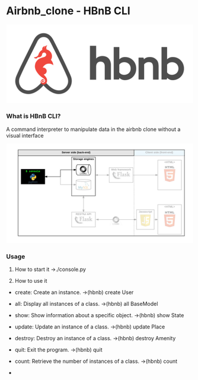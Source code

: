 # Airbnb_clone - HBnB CLI

![hbnb](./assets/hbnb.png)

### What is HBnB CLI?

A command interpreter to manipulate data in the airbnb clone without a visual interface

![hbnb cli](./assets/815046647d23428a14ca.png)

### Usage
1. How to start it
    ->./console.py

2. How to use it

* create: Create an instance.
    ->(hbnb) create User

* all: Display all instances of a class.
    ->(hbnb) all BaseModel

* show: Show information about a specific object.
    ->(hbnb) show State <unique id>

* update: Update an instance of a class.
    ->(hbnb) update Place <unique id> <attribute name> <attribute value>

* destroy: Destroy an instance of a class.
    ->(hbnb) destroy Amenity <unique id>

* quit: Exit the program.
    ->(hbnb) quit

* count: Retrieve the number of instances of a class.
	->(hbnb) count

* 
